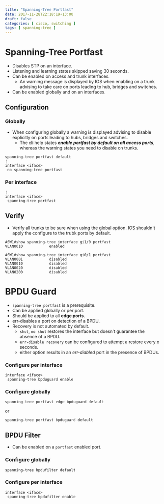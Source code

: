 ```yaml
---
title: "Spanning-Tree Portfast"
date: 2017-11-28T22:18:19+13:00
draft: false
categories: [ cisco, switching ]
tags: [ spanning-tree ]
---
```


# Spanning-Tree Portfast
* Disables STP on an interface.
* Listening and learning states skipped saving 30 seconds.
* Can be enabled on access and trunk interfaces.
  * An warning message is displayed by IOS when enabling on a trunk advising to take care on ports leading to hub, bridges and switches.
* Can be enabled globally and on an interfaces.

## Configuration
### Globally
* When configuring globally a warning is displayed advising to disable explicitly on ports leading to hubs, bridges and switches.
  * The cli help states *__enable portfast by default on all access ports__*, whereas the warning states you need to disable on trunks.

```
spanning-tree portfast default
!
interface <iface>
 no spanning-tree portfast
```

### Per interface
```
!
interface <iface>
 spanning-tree portfast
```

## Verify
* Verify all trunks to be sure when using the global option. IOS shouldn't apply the configure to the trubk ports by default.

```
ASW1#show spanning-tree interface gi1/0 portfast 
VLAN0010            enabled

ASW1#show spanning-tree interface gi0/1 portfast 
VLAN0001            disabled
VLAN0010            disabled
VLAN0020            disabled
VLAN0200            disabled
```

# BPDU Guard
* `spanning-tree portfast` is a prerequisite.
* Can be applied globally or per port.
* Should be applied to all **edge ports**.
* err-disables a port on detection of a BPDU.
* Recovery is not automated by default.
  * `shut`, `no shut` restores the interface but doesn't guarantee the absence of a BPDU.
  * `err-disable recovery` can be configured to attempt a restore every x seconds.
  * either option results in an *err-diabled* port in the presence of BPDUs.

### Configure per interface
```
interface <iface>
 spanning-tree bpduguard enable
```

### Configure globally
```
spanning-tree portfast edge bpduguard default
```

or

```
spanning-tree portfast bpduguard default
```

## BPDU Filter
* Can be enabled on a `portfast` enabled port.

### Configure globally
```
spanning-tree bpdufilter default
```

### Configure per interface
```
interface <iface>
 spanning-tree bpdufilter enable
```
